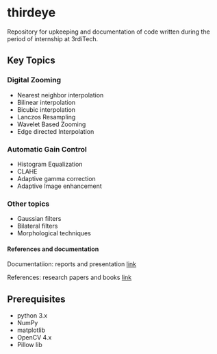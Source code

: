 # thirdeye
Repository for upkeeping and documentation of code written during the period of internship at 3rdiTech.

## Key Topics

### Digital Zooming
* Nearest neighbor interpolation 
* Bilinear interpolation
* Bicubic interpolation
* Lanczos Resampling
* Wavelet Based Zooming
* Edge directed Interpolation

### Automatic Gain Control
* Histogram Equalization
* CLAHE
* Adaptive gamma correction
* Adaptive Image enhancement

### Other topics
* Gaussian filters
* Bilateral filters
* Morphological techniques

#### References and documentation
Documentatiion: reports and presentation 
[link](https://drive.google.com/drive/folders/1THnX9U0wxn2NSS96b0KueOdvOWHBidi2?usp=drive_link "Google Drive")

References: research papers and books
[link](https://github.com/Sanidhya-30/thirdeye/blob/main/references.txt "Github doc")

## Prerequisites
* python 3.x
* NumPy
* matplotlib
* OpenCV 4.x
* Pillow lib


